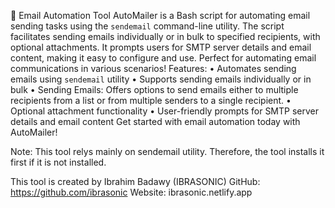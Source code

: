 📧 Email Automation Tool
AutoMailer is a Bash script for automating email sending tasks using the `sendemail` command-line utility. The script facilitates sending emails individually or in bulk to specified recipients, with optional attachments. It prompts users for SMTP server details and email content, making it easy to configure and use. Perfect for automating email communications in various scenarios!
Features:
• Automates sending emails using `sendemail` utility
• Supports sending emails individually or in bulk
• Sending Emails: Offers options to send emails either to multiple recipients from a list or from multiple senders to a single recipient.
• Optional attachment functionality
• User-friendly prompts for SMTP server details and email content
Get started with email automation today with AutoMailer!

Note: This tool relys mainly on sendemail utility. Therefore, the tool installs it first if it is not installed.

This tool is created by Ibrahim Badawy (IBRASONIC)
GitHub: https://github.com/ibrasonic
Website: ibrasonic.netlify.app